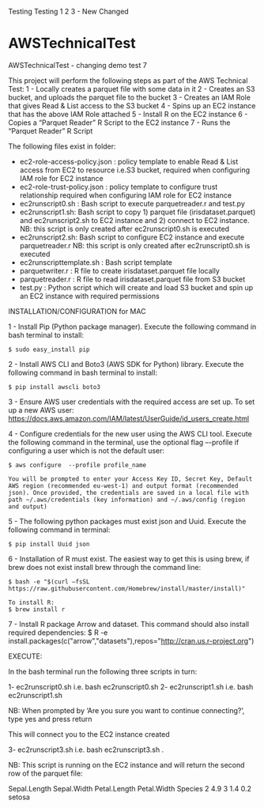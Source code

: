 ﻿Testing Testing 1 2 3 - New Changed
# AWSTechnicalTest
AWSTechnicalTest - changing demo test 7


This project will perform the following steps as part of the AWS Technical Test:
1 - Locally creates a parquet file with some data in it
2 - Creates an S3 bucket, and uploads the parquet file to the bucket
3 - Creates an IAM Role that gives Read & List access to the S3 bucket
4 - Spins up an EC2 instance that has the above IAM Role attached 
5 - Install R on the EC2 instance
6 - Copies a “Parquet Reader” R Script to the EC2 instance 
7 - Runs the “Parquet Reader” R Script 


The following files exist in folder:
- ec2-role-access-policy.json : policy template to enable Read & List access from EC2 to resource i.e.S3 bucket, required when configuring IAM role for EC2 instance
- ec2-role-trust-policy.json : policy template to configure trust relationship required when configuring IAM role for EC2 instance
- ec2runscript0.sh : Bash script to execute parquetreader.r and test.py
- ec2runscript1.sh:  Bash script to copy 1) parquet file (irisdataset.parquet) and ec2runscript2.sh to EC2 instance and 2) connect to EC2 instance. NB: this script is only created after ec2runscript0.sh is executed
- ec2runscript2.sh: Bash script to configure EC2 instance and execute parquetreader.r  NB: this script is only created after ec2runscript0.sh is executed
- ec2runscripttemplate.sh : Bash script template
- parquetwriter.r : R file to create irisdataset.parquet file locally
- parquetreader.r : R file to read irisdataset.parquet file from S3 bucket
- test.py : Python script which will create and load S3 bucket and spin up an EC2 instance with required permissions

INSTALLATION/CONFIGURATION for MAC

1 - Install Pip (Python package manager). Execute the following command in bash terminal to install:
    
    $ sudo easy_install pip

2 - Install AWS CLI and Boto3 (AWS SDK for Python) library. Execute the following command in bash terminal to install:
    
    $ pip install awscli boto3

3 - Ensure AWS user credentials with the required access are set up. To set up a new AWS user:
    https://docs.aws.amazon.com/IAM/latest/UserGuide/id_users_create.html

4 - Configure credentials for the new user using the AWS CLI tool. Execute the following command in the terminal, use the optional flag –-profile if configuring a user which is not the default user:

    $ aws configure  --profile profile_name

    You will be prompted to enter your Access Key ID, Secret Key, Default AWS region (recommended eu-west-1) and output format (recommended json). Once provided, the credentials are saved in a local file with path ~/.aws/credentials (key information) and ~/.aws/config (region and output)

5 - The following python packages must exist json and Uuid. Execute the following command in terminal:

    $ pip install Uuid json

6 - Installation of R must exist. The easiest way to get this is using brew, if brew does not exist
    install brew through the command line:
    
    $ bash -e "$(curl –fsSL 
    https://raw.githubusercontent.com/Homebrew/install/master/install)"

    To install R:
    $ brew install r

7 - Install R package Arrow and dataset. This command should also install required dependencies:
    $ R -e install.packages(c("arrow","datasets"),repos="http://cran.us.r-project.org")


EXECUTE:

In the bash terminal run the following three scripts in turn:

1-	ec2runscript0.sh i.e. bash ec2runscript0.sh
2-	ec2runscript1.sh i.e. bash ec2runscript1.sh

NB: When prompted by ‘Are you sure you want to continue connecting?’, type yes and press return

This will connect you to the EC2 instance created

3-	ec2runscript3.sh i.e. bash ec2runscript3.sh . 

NB: This script is running on the EC2 instance and will return the second row of the parquet file:

Sepal.Length Sepal.Width Petal.Length Petal.Width Species
2          4.9           3          1.4         0.2  setosa

